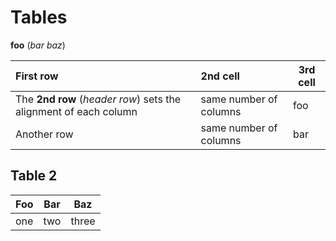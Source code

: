 # Tables

**foo** (_bar baz_)

| First row                                                        | 2nd cell               | 3rd cell |
| :--------------------------------------------------------------- | :--------------------- | -------- |
| The **2nd row** (_header row_) sets the alignment of each column | same number of columns | foo      |
| Another row                                                      | same number of columns | bar      |

## Table 2

| Foo | Bar | Baz   |
| --- | --- | ----- |
| one | two | three |
